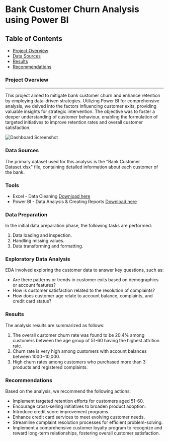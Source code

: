 # Bank Customer Churn Analysis using Power BI

## Table of Contents

- [Project Overview](#project-overview)
- [Data Sources](#data-sources)
- [Results](#results)
- [Recommendations](#recommendations)

### Project Overview
---
This project aimed to mitigate bank customer churn and enhance retention by employing data-driven strategies. Utilizing Power BI for comprehensive analysis, we delved into the factors influencing customer exits, providing valuable insights for strategic intervention. The objective was to foster a deeper understanding of customer behaviour, enabling the formulation of targeted initiatives to improve retention rates and overall customer satisfaction.

![Dashboard Screenshot](https://github.com/codenirmal99/PowerBI-Project-1/assets/71589381/b45d5067-8296-4d2f-8080-012daad64046)


### Data Sources

The primary dataset used for this analysis is the "Bank Customer Dataset.xlsx" file, containing detailed information about each customer of the bank.

### Tools

- Excel - Data Cleaning [Download here](https://www.microsoft.com/en-in/microsoft-365/excel)
- Power BI - Data Analysis & Creating Reports [Download here](https://powerbi.microsoft.com/en-us/downloads/)

### Data Preparation

In the initial data preparation phase, the following tasks are performed:

1. Data loading and inspection.
2. Handling missing values.
3. Data transforming and formatting.

### Exploratory Data Analysis

EDA involved exploring the customer data to answer key questions, such as:

- Are there patterns or trends in customer exits based on demographics or account features?
- How is customer satisfaction related to the resolution of complaints?
- How does customer age relate to account balance, complaints, and credit card status?

### Results

The analysis results are summarized as follows:

1. The overall customer churn rate was found to be 20.4% among customers between the age group of 51-60 having the highest attrition rate.
2. Churn rate is very high among customers with account balances between $1000-$10,000.
3. High churn rates among customers who purchased more than 3 products and registered complaints.

### Recommendations

Based on the analysis, we recommend the following actions:

- Implement targeted retention efforts for customers aged 51-60.
- Encourage cross-selling initiatives to broaden product adoption.
- Introduce credit score improvement programs.
- Enhance credit card services to meet evolving customer needs.
- Streamline complaint resolution processes for efficient problem-solving.
- Implement a comprehensive customer loyalty program to recognize and reward long-term relationships, fostering overall customer satisfaction.
